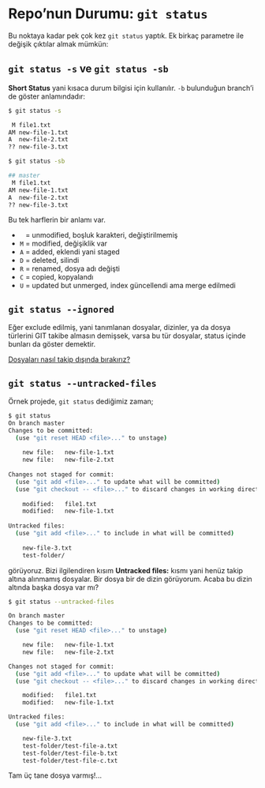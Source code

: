 # Repo’nun Durumu: `git status`

Bu noktaya kadar pek çok kez `git status` yaptık. Ek birkaç parametre ile
değişik çıktılar almak mümkün:

## `git status -s` ve `git status -sb`

**Short Status** yani kısaca durum bilgisi için kullanılır. `-b` bulunduğun
branch’i de göster anlamındadır:

```bash
$ git status -s

 M file1.txt
AM new-file-1.txt
A  new-file-2.txt
?? new-file-3.txt

$ git status -sb

## master
 M file1.txt
AM new-file-1.txt
A  new-file-2.txt
?? new-file-3.txt
```

Bu tek harflerin bir anlamı var.

- ` ` = unmodified, boşluk karakteri, değiştirilmemiş
- `M` = modified, değişiklik var
- `A` = added, eklendi yani staged
- `D` = deleted, silindi
- `R` = renamed, dosya adı değişti
- `C` = copied, kopyalandı
- `U` = updated but unmerged, index güncellendi ama merge edilmedi

## `git status --ignored`

Eğer exclude edilmiş, yani tanımlanan dosyalar, dizinler, ya da dosya
türlerini GIT takibe almasın demişsek, varsa bu tür dosyalar, status içinde
bunları da göster demektir.

[Dosyaları nasıl takip dışında bırakırız?](21-bazi-dosyalari-takip-etmemek-gitignore.md)

## `git status --untracked-files`

Örnek projede, `git status` dediğimiz zaman;

```bash
$ git status
On branch master
Changes to be committed:
  (use "git reset HEAD <file>..." to unstage)
  
	new file:   new-file-1.txt
	new file:   new-file-2.txt
    
Changes not staged for commit:
  (use "git add <file>..." to update what will be committed)
  (use "git checkout -- <file>..." to discard changes in working directory)
  
	modified:   file1.txt
	modified:   new-file-1.txt
    
Untracked files:
  (use "git add <file>..." to include in what will be committed)
  
	new-file-3.txt
	test-folder/
```

görüyoruz. Bizi ilgilendiren kısım **Untracked files:** kısmı yani henüz takip
altına alınmamış dosyalar. Bir dosya bir de dizin görüyorum. Acaba bu dizin
altında başka dosya var mı?

```bash
$ git status --untracked-files

On branch master
Changes to be committed:
  (use "git reset HEAD <file>..." to unstage)

	new file:   new-file-1.txt
	new file:   new-file-2.txt

Changes not staged for commit:
  (use "git add <file>..." to update what will be committed)
  (use "git checkout -- <file>..." to discard changes in working directory)

	modified:   file1.txt
	modified:   new-file-1.txt

Untracked files:
  (use "git add <file>..." to include in what will be committed)

	new-file-3.txt
	test-folder/test-file-a.txt
	test-folder/test-file-b.txt
	test-folder/test-file-c.txt
```

Tam üç tane dosya varmış!... 